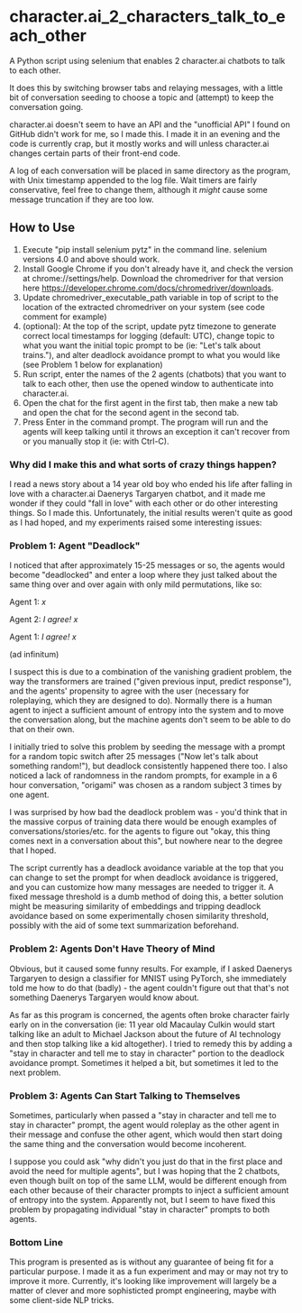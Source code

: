 # character.ai_2_characters_talk_to_each_other
A Python script using selenium that enables 2 character.ai chatbots to talk to each other.

It does this by switching browser tabs and relaying messages, with a little bit of conversation seeding to choose a topic and (attempt) to keep the conversation going.

character.ai doesn't seem to have an API and the "unofficial API" I found on GitHub didn't work for me, so I made this. I made it in an evening and the code is currently crap, but it mostly works and will unless character.ai changes certain parts of their front-end code. 

A log of each conversation will be placed in same directory as the program, with Unix timestamp appended to the log file. Wait timers are fairly conservative, feel free to change them, although it *might* cause some message truncation if they are too low.

## How to Use
1. Execute "pip install selenium pytz" in the command line. selenium versions 4.0 and above should work.
2. Install Google Chrome if you don't already have it, and check the version at chrome://settings/help. Download the chromedriver for that version here https://developer.chrome.com/docs/chromedriver/downloads.
3. Update chromedriver_executable_path variable in top of script to the location of the extracted chromedriver on your system (see code comment for example)
4. (optional): At the top of the script, update pytz timezone to generate correct local timestamps for logging (default: UTC), change topic to what you want the initial topic prompt to be (ie: "Let's talk about trains."), and alter deadlock avoidance prompt to what you would like (see Problem 1 below for explanation)
5. Run script, enter the names of the 2 agents (chatbots) that you want to talk to each other, then use the opened window to authenticate into character.ai. 
6. Open the chat for the first agent in the first tab, then make a new tab and open the chat for the second agent in the second tab.
7. Press Enter in the command prompt. The program will run and the agents will keep talking until it throws an exception it can't recover from or you manually stop it (ie: with Ctrl-C).

### Why did I make this and what sorts of crazy things happen?

I read a news story about a 14 year old boy who ended his life after falling in love with a character.ai Daenerys Targaryen chatbot, and it made me wonder if they could "fall in love" with each other or do other interesting things. So I made this. Unfortunately, the initial results weren't quite as good as I had hoped, and my experiments raised some interesting issues:

### Problem 1: Agent "Deadlock" 

I noticed that after approximately 15-25 messages or so, the agents would become "deadlocked" and enter a loop where they just talked about the same thing over and over again with only mild permutations, like so:

Agent 1: *x*

Agent 2: *I agree! x*

Agent 1: *I agree! x*

(ad infinitum)

I suspect this is due to a combination of the vanishing gradient problem, the way the transformers are trained ("given previous input, predict response"), and the agents' propensity to agree with the user (necessary for roleplaying, which they are designed to do). Normally there is a human agent to inject a sufficient amount of entropy into the system and to move the conversation along, but the machine agents don't seem to be able to do that on their own.

I initially tried to solve this problem by seeding the message with a prompt for a random topic switch after 25 messages ("Now let's talk about something random!"), but deadlock consistently happened there too. I also noticed a lack of randomness in the random prompts, for example in a 6 hour conversation, "origami" was chosen as a random subject 3 times by one agent.

I was surprised by how bad the deadlock problem was - you'd think that in the massive corpus of training data there would be enough examples of conversations/stories/etc. for the agents to figure out "okay, this thing comes next in a conversation about this", but nowhere near to the degree that I hoped.

The script currently has a deadlock avoidance variable at the top that you can change to set the prompt for when deadlock avoidance is triggered, and you can customize how many messages are needed to trigger it. A fixed message threshold is a dumb method of doing this, a better solution might be measuring similarity of embeddings and tripping deadlock avoidance based on some experimentally chosen similarity threshold, possibly with the aid of some text summarization beforehand.

### Problem 2: Agents Don't Have Theory of Mind 
Obvious, but it caused some funny results. For example, if I asked Daenerys Targaryen to design a classifier for MNIST using PyTorch, she immediately told me how to do that (badly) - the agent couldn't figure out that that's not something Daenerys Targaryen would know about.

As far as this program is concerned, the agents often broke character fairly early on in the conversation (ie: 11 year old Macaulay Culkin would start talking like an adult to Michael Jackson about the future of AI technology and then stop talking like a kid altogether). I tried to remedy this by adding a "stay in character and tell me to stay in character" portion to the deadlock avoidance prompt. Sometimes it helped a bit, but sometimes it led to the next problem.

### Problem 3: Agents Can Start Talking to Themselves
Sometimes, particularly when passed a "stay in character and tell me to stay in character" prompt, the agent would roleplay as the other agent in their message and confuse the other agent, which would then start doing the same thing and the conversation would become incoherent.

I suppose you could ask "why didn't you just do that in the first place and avoid the need for multiple agents", but I was hoping that the 2 chatbots, even though built on top of the same LLM, would be different enough from each other because of their character prompts to inject a sufficient amount of entropy into the system. Apparently not, but I seem to have fixed this problem by propagating individual "stay in character" prompts to both agents.

### Bottom Line
This program is presented as is without any guarantee of being fit for a particular purpose. I made it as a fun experiment and may or may not try to improve it more. Currently, it's looking like improvement will largely be a matter of clever and more sophisticted prompt engineering, maybe with some client-side NLP tricks.
